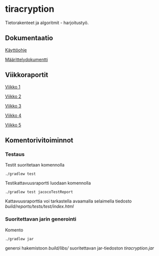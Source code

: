 # tiracryption
Tietorakenteet ja algoritmit -  harjoitustyö.

## Dokumentaatio
[Käyttöohje](/documentation/kayttoohje.md)

[Määrittelydokumentti](/documentation/vaatimusmaarittely.md)

<!--[Arkkitehtuurikuvaus](/documentation/arkkitehtuuri.md)

[Testausdokumentti](/documentation/testaus.md)
-->
## Viikkoraportit
[Viikko 1](/documentation/viikkoraportti1.md)

[Viikko 2](/documentation/viikkoraportti2.md)

[Viikko 3](/documentation/viikkoraportti3.md)

[Viikko 4](/documentation/viikkoraportti4.md)

[Viikko 5](/documentation/viikkoraportti5.md)

<!--[Viikko 6](/documentation/viikkoraportti6.md)
-->

## Komentorivitoiminnot

### Testaus

Testit suoritetaan komennolla

```
./gradlew test
```

Testikattavuusraportti luodaan komennolla

```
./gradlew test jacocoTestReport
```

Kattavuusraporttia voi tarkastella avaamalla selaimella tiedosto _build/reports/tests/test/index.html_

### Suoritettavan jarin generointi

Komento

```
./gradlew jar
```

generoi hakemistoon _build/libs/_ suoritettavan jar-tiedoston _tiracryption.jar_
<!--
### JavaDoc

JavaDoc generoidaan komennolla

```
mvn javadoc:javadoc
```

JavaDocia voi tarkastella avaamalla selaimella tiedosto _target/site/apidocs/index.html_ -->
<!--
### Checkstyle

Tiedoston [checkstyle.xml](/config/checkstyle/checkstyle.xml) määrittelemät tarkistukset suoritetaan komennolla

```
./gradlew checkstyleMain
```

Mahdolliset virheilmoitukset selviävät avaamalla selaimella tiedosto _build/reports/checkstyle/main.html_
-->
